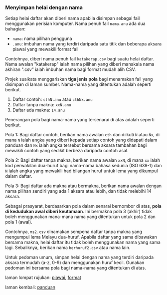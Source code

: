 ---
---

### Menyimpan helai dengan nama

Setiap helai daftar akan diberi nama apabila disimpan
sebagai fail menggunakan perisian komputer. Nama penuh
fail `nama.anu` ada dua bahagian:

- `nama`: nama pilihan pengguna
- `.anu`: imbuhan nama yang terdiri daripada satu titik
dan beberapa aksara piawai yang mewakili format fail

Contohnya, diberi nama penuh fail `katakerap.csv` bagi
suatu helai daftar. Nama awalan "katakerap" ialah nama
pilihan yang diberi manakala nama akhiran ".csv" ialah
imbuhan nama bagi format mudah alih CSV.

Projek suaikata menggariskan **tiga jenis pola** bagi
menamakan fail yang disimpan di laman sumber. Nama-nama
yang ditentukan adalah seperti berikut.

1. Daftar contoh: `cthN.anu` atau `cthNx.anu`
2. Daftar tanpa makna: `xxN.anu`
3. Daftar ada makna: `14.anu`

Penerangan pola bagi nama-nama yang tersenarai di atas
adalah seperti berikut.

Pola 1: Bagi daftar contoh, berikan nama awalan `cth` dan
diikuti `N` atau `Nx`, di mana `N` ialah angka yang diberi
kepada setiap contoh yang didapati dalam panduan dan `Nx`
ialah angka tersebut bersama aksara tambahan bagi mewakili
contoh yang sedikit berbeza daripada contoh asal.

Pola 2: Bagi daftar tanpa makna, berikan nama awalan `xxN`,
di mana `xx` ialah kod perwakilan dua-huruf bagi nama-nama
bahasa sedunia (ISO 639-1) dan `N` ialah angka yang mewakili
had bilangan huruf untuk lema yang dikumpul dalam daftar.

Pola 3: Bagi daftar ada makna atau bermakna, berikan nama
awalan dengan nama pilihan sendiri yang ada 1 aksara atau
lebih, dan tidak melebihi 14 aksara.

Sebagai prasyarat, berdasarkan pola dalam senarai bernombor
di atas, **pola di kedudukan awal diberi keutamaan**. Ini
bermakna pola 3 (akhir) tidak boleh menggunakan mana-mana
nama yang ditentukan untuk pola 2 dan pola 1 (awal).

Contohnya, `ms2.csv` dinamakan sempena daftar tanpa makna
yang mengumpul lema Melayu dua-huruf. Apabila daftar yang
sama dibawakan bersama makna, helai daftar itu tidak boleh
menggunakan nama yang sama lagi. Sebaliknya, berikan nama
`berhuruf2.csv` atau nama lain.

Untuk pedoman umum, simpan helai dengan nama yang terdiri
daripada aksara termudah (a-z, 0-9) dan menggunakan huruf
kecil. Gunakan pedoman ini bersama pola bagi nama-nama yang
ditentukan di atas.

laman lompat rujukan: [piawai][1], [format][2]

laman kembali: [panduan][0]

  [0]: ../index.md
  [1]: ../ruj/piawai.md
  [2]: ../ruj/format.md
